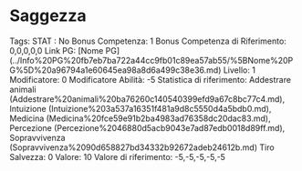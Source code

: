 # Saggezza

Tags: STAT
: No
Bonus Competenza: 1
Bonus Competenza di Riferimento: 0,0,0,0,0
Link PG: [Nome PG] (../Info%20PG%20fb7eb7ba722a44cc9fb01c89ea57ab55/%5BNome%20PG%5D%20a96794a1e60645ea98a8d6a499c38e36.md)
Livello: 1
Modificatore: 0
Modificatore  Abilità: -5
Statistica di riferimento: Addestrare animali (Addestrare%20animali%20ba76260c140540399efd9a67c8bc77c4.md), Intuizione (Intuizione%203a537a16351f481a9d8c5550d4a5bdb0.md), Medicina (Medicina%20fce59e91b2ba4983ad76358dc20dac83.md), Percezione (Percezione%2046880d5acb9043e7ad87edb0018d89ff.md), Sopravvivenza (Sopravvivenza%2090d658827bd34332b92672adeb24612b.md)
Tiro Salvezza: 0
Valore: 10
Valore di riferimento: -5,-5,-5,-5,-5